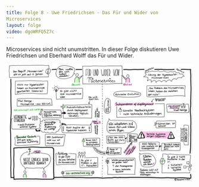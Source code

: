 ```yaml
---
title: Folge 8 - Uwe Friedrichsen - Das Für und Wider von
Microservices
layout: folge
video: dgoWRFQ5Z7c
---
```


Microservices sind nicht unumstritten. In dieser Folge diskutieren Uwe
Friedrichsen und Eberhard Wolff das Für und Wider.

![Sketchnote](folge8.jpg "Sketchnote")
